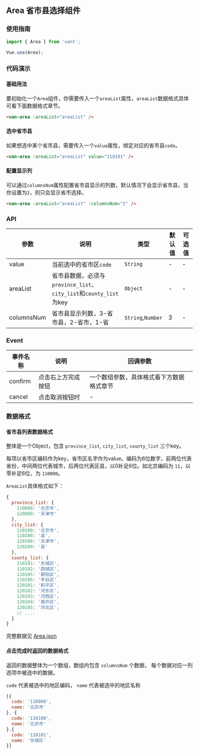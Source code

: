 ## Area 省市县选择组件

### 使用指南

``` javascript
import { Area } from 'vant';

Vue.use(Area);
```

### 代码演示

#### 基础用法

要初始化一个`Area`组件，你需要传入一个`areaList`属性，`areaList`数据格式具体可看下面数据格式章节。

```html
<van-area :areaList="areaList" />
```


#### 选中省市县

如果想选中某个省市县，需要传入一个`value`属性，绑定对应的省市县`code`。

```html
<van-area :areaList="areaList" value="110101" />
```


#### 配置显示列

可以通过`columnsNum`属性配置省市县显示的列数，默认情况下会显示省市县，当你设置为`2`，则只会显示省市选择。

```html
<van-area :areaList="areaList" :columnsNum="2" />
```

### API

| 参数 | 说明 | 类型 | 默认值 | 可选值 |
|-----------|-----------|-----------|-------------|-------------|
| value | 当前选中的省市区`code` | `String` | - | - |
| areaList | 省市县数据，必须与`province_list`、`city_list`和`county_list`为key | `Object` | - | - |
| columnsNum | 省市县显示列数，3-省市县，2-省市，1-省 | `String`,`Number` | 3 | - |

### Event

| 事件名称 | 说明 | 回调参数 |
|-----------|-----------|-----------|
| confirm | 点击右上方完成按钮 | 一个数组参数，具体格式看下方数据格式章节 |
| cancel | 点击取消按钮时 | - |

### 数据格式

#### 省市县列表数据格式

整体是一个Object，包含 `province_list`, `city_list`, `county_list` 三个key。

每项以省市区编码作为key，省市区名字作为value。编码为6位数字，前两位代表省份，中间两位代表城市，后两位代表区县，以0补足6位。如北京编码为 `11`，以零补足6位，为 `110000`。

`AreaList`具体格式如下：
```javascript
{
  province_list: {
    110000: '北京市',
    120000: '天津市'
  },
  city_list: {
    110100: '北京市',
    110200: '县',
    120100: '天津市',
    120200: '县'
  },
  county_list: {
    110101: '东城区',
    110102: '西城区',
    110105: '朝阳区',
    110106: '丰台区'
    120101: '和平区',
    120102: '河东区',
    120103: '河西区',
    120104: '南开区',
    120105: '河北区',
    // ....
  }
}
```

完整数据见 [Area.json](https://github.com/youzan/vant/blob/dev/docs/demos/mock/area.json)

#### 点击完成时返回的数据格式
返回的数据整体为一个数组，数组内包含 `columnsNum` 个数据， 每个数据对应一列选项中被选中的数据。

`code` 代表被选中的地区编码， `name` 代表被选中的地区名称
```javascript
[{
  code: '110000',
  name: '北京市'
}, {
  code: '110100',
  name: '北京市'
},{
  code: '110101',
  name: '东城区'
}]
```
